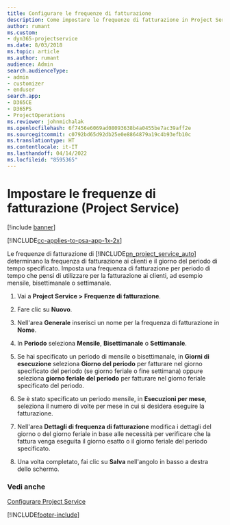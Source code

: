 ```yaml
---
title: Configurare le frequenze di fatturazione
description: Come impostare le frequenze di fatturazione in Project Service
author: rumant
ms.custom:
- dyn365-projectservice
ms.date: 8/03/2018
ms.topic: article
ms.author: rumant
audience: Admin
search.audienceType:
- admin
- customizer
- enduser
search.app:
- D365CE
- D365PS
- ProjectOperations
ms.reviewer: johnmichalak
ms.openlocfilehash: 6f7456e6069ad08093638b4a0455be7ac39aff2e
ms.sourcegitcommit: c0792bd65d92db25e0e8864879a19c4b93efb10c
ms.translationtype: HT
ms.contentlocale: it-IT
ms.lasthandoff: 04/14/2022
ms.locfileid: "8595365"
---
```

# <a name="set-up-invoice-frequencies-project-service"></a>Impostare le frequenze di fatturazione (Project Service)

[!include [banner](../includes/psa-now-project-operations.md)]

[!INCLUDE[cc-applies-to-psa-app-1x-2x](../includes/cc-applies-to-psa-app-1x-2x.md)]

Le frequenze di fatturazione di [!INCLUDE[pn_project_service_auto](../includes/pn-project-service-auto.md)] determinano la frequenza di fatturazione ai clienti e il giorno del periodo di tempo specificato. Imposta una frequenza di fatturazione per periodo di tempo che pensi di utilizzare per la fatturazione ai clienti, ad esempio mensile, bisettimanale o settimanale.  
  
1.  Vai a **Project Service > Frequenze di fatturazione**.  
  
2.  Fare clic su **Nuovo**.  
  
3.  Nell'area **Generale** inserisci un nome per la frequenza di fatturazione in **Nome**.  
  
4.  In **Periodo** seleziona **Mensile**, **Bisettimanale** o **Settimanale**.  
  
5.  Se hai specificato un periodo di mensile o bisettimanale, in **Giorni di esecuzione** seleziona **Giorno del periodo** per fatturare nel giorno specificato del periodo (se giorno feriale o fine settimana) oppure seleziona **giorno feriale del periodo** per fatturare nel giorno feriale specificato del periodo.  
  
6.  Se è stato specificato un periodo mensile, in **Esecuzioni per mese**, seleziona il numero di volte per mese in cui si desidera eseguire la fatturazione.  
  
7.  Nell'area **Dettagli di frequenza di fatturazione** modifica i dettagli del giorno o del giorno feriale in base alle necessità per verificare che la fattura venga eseguita il giorno esatto o il giorno feriale del periodo specificato.  
  
8.  Una volta completato, fai clic su **Salva** nell'angolo in basso a destra dello schermo.  
  
### <a name="see-also"></a>Vedi anche  
 [Configurare Project Service](../psa/configure.md)


[!INCLUDE[footer-include](../includes/footer-banner.md)]
